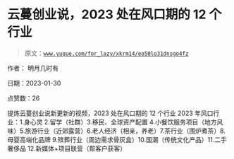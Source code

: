 # 云蔓创业说，2023 处在风口期的 12 个行业

> 原文：[`www.yuque.com/for_lazy/xkrm14/eo50lo31dnsgo4fz`](https://www.yuque.com/for_lazy/xkrm14/eo50lo31dnsgo4fz)

作者： 明月几时有 

日期：2023-01-30 

点赞数：26 

提炼云蔓创业说新更新的视频，2023 处在风口期的 12 个行业 2023 年风口行业：1.身心灵 2.留学（社群）3.移民、全球资产配置 4.小餐饮服务项目（地方风味）5.旅游行业（近郊露营）6.老人经济（相亲，养老）7.茶行业（围炉煮茶）8.母婴高端化品牌 9.殡葬行业（周边需求骨灰盒）10.国潮（传统文化产品）11.二手奢侈品 12.新媒体+项目联营（帮客户获客） 

